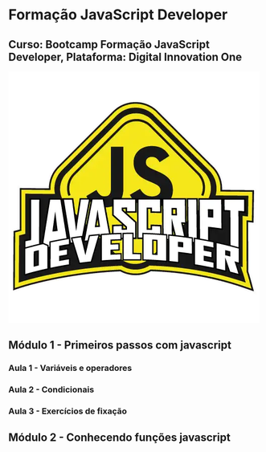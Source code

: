# Formação JavaScript Developer
## Curso: Bootcamp Formação JavaScript Developer, Plataforma: Digital Innovation One
![imagem](/Imagens/Logo_Bootcamp.webp)

## Módulo 1 - Primeiros passos com javascript
### Aula 1 - Variáveis e operadores
### Aula 2 - Condicionais
### Aula 3 - Exercícios de fixação

## Módulo 2 - Conhecendo funções javascript
